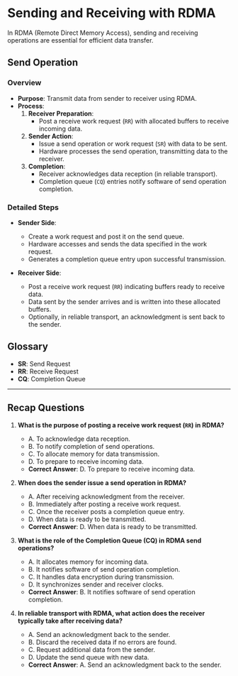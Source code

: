 # Sending and Receiving with RDMA

In RDMA (Remote Direct Memory Access), sending and receiving operations are essential for efficient data transfer.

## Send Operation

### Overview
- **Purpose**: Transmit data from sender to receiver using RDMA.
- **Process**:
  1. **Receiver Preparation**:
     - Post a receive work request (`RR`) with allocated buffers to receive incoming data.
  2. **Sender Action**:
     - Issue a send operation or work request (`SR`) with data to be sent.
     - Hardware processes the send operation, transmitting data to the receiver.
  3. **Completion**:
     - Receiver acknowledges data reception (in reliable transport).
     - Completion queue (`CQ`) entries notify software of send operation completion.

### Detailed Steps
- **Sender Side**:
  - Create a work request and post it on the send queue.
  - Hardware accesses and sends the data specified in the work request.
  - Generates a completion queue entry upon successful transmission.

- **Receiver Side**:
  - Post a receive work request (`RR`) indicating buffers ready to receive data.
  - Data sent by the sender arrives and is written into these allocated buffers.
  - Optionally, in reliable transport, an acknowledgment is sent back to the sender.

## Glossary
- **SR**: Send Request
- **RR**: Receive Request
- **CQ**: Completion Queue

---

## Recap Questions

1. **What is the purpose of posting a receive work request (`RR`) in RDMA?**
   - A. To acknowledge data reception.
   - B. To notify completion of send operations.
   - C. To allocate memory for data transmission.
   - D. To prepare to receive incoming data.
   - **Correct Answer**: D. To prepare to receive incoming data.

2. **When does the sender issue a send operation in RDMA?**
   - A. After receiving acknowledgment from the receiver.
   - B. Immediately after posting a receive work request.
   - C. Once the receiver posts a completion queue entry.
   - D. When data is ready to be transmitted.
   - **Correct Answer**: D. When data is ready to be transmitted.

3. **What is the role of the Completion Queue (CQ) in RDMA send operations?**
   - A. It allocates memory for incoming data.
   - B. It notifies software of send operation completion.
   - C. It handles data encryption during transmission.
   - D. It synchronizes sender and receiver clocks.
   - **Correct Answer**: B. It notifies software of send operation completion.

4. **In reliable transport with RDMA, what action does the receiver typically take after receiving data?**
   - A. Send an acknowledgment back to the sender.
   - B. Discard the received data if no errors are found.
   - C. Request additional data from the sender.
   - D. Update the send queue with new data.
   - **Correct Answer**: A. Send an acknowledgment back to the sender.

